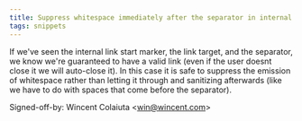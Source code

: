 ```yaml
---
title: Suppress whitespace immediately after the separator in internal links (wikitext, 968db92)
tags: snippets
---
```


If we've seen the internal link start marker, the link target, and the separator, we know we're guaranteed to have a valid link (even if the user doesnt close it we will auto-close it). In this case it is safe to suppress the emission of whitespace rather than letting it through and sanitizing afterwards (like we have to do with spaces that come before the separator).

Signed-off-by: Wincent Colaiuta &lt;win@wincent.com&gt;
